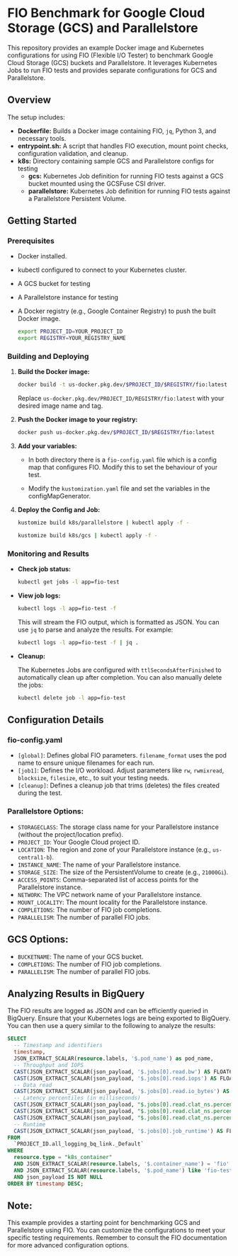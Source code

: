 # FIO Benchmark for Google Cloud Storage (GCS) and Parallelstore

This repository provides an example Docker image and Kubernetes configurations for using FIO (Flexible I/O Tester) to benchmark Google Cloud Storage (GCS) buckets and Parallelstore.  It leverages Kubernetes Jobs to run FIO tests and provides separate configurations for GCS and Parallelstore.

## Overview

The setup includes:

*   **Dockerfile:** Builds a Docker image containing FIO, `jq`, Python 3, and necessary tools.
*   **entrypoint.sh:**  A script that handles FIO execution, mount point checks, configuration validation, and cleanup.
*   **k8s:** Directory containing sample GCS and Parallelstore configs for testing
    * **gcs:** Kubernetes Job definition for running FIO tests against a GCS bucket mounted using the GCSFuse CSI driver.
    * **parallelstore:** Kubernetes Job definition for running FIO tests against a Parallelstore Persistent Volume.

## Getting Started

### Prerequisites

*   Docker installed.
*   kubectl configured to connect to your Kubernetes cluster.
*   A GCS bucket for testing
*   A Parallelstore instance for testing
*   A Docker registry (e.g., Google Container Registry) to push the built Docker image.

    ```bash
    export PROJECT_ID=YOUR_PROJECT_ID
    export REGISTRY=YOUR_REGISTRY_NAME
    ```

### Building and Deploying

1.  **Build the Docker image:**

    ```bash
    docker build -t us-docker.pkg.dev/$PROJECT_ID/$REGISTRY/fio:latest .
    ```

    Replace `us-docker.pkg.dev/PROJECT_ID/REGISTRY/fio:latest` with your desired image name and tag.

2.  **Push the Docker image to your registry:**

    ```bash
    docker push us-docker.pkg.dev/$PROJECT_ID/$REGISTRY/fio:latest
    ```
3.  **Add your variables:**

    - In both directory there is a `fio-config.yaml` file which is a config map that configures FIO. Modify this to set the behaviour of your test.

    - Modify the `kustomization.yaml` file and set the variables in the configMapGenerator.


4.  **Deploy the Config and Job:**

    ```bash
    kustomize build k8s/parallelstore | kubectl apply -f -
    ```

    ```bash
    kustomize build k8s/gcs | kubectl apply -f -
    ```


### Monitoring and Results

*   **Check job status:**

    ```bash
    kubectl get jobs -l app=fio-test
    ```

*   **View job logs:**

    ```bash
    kubectl logs -l app=fio-test -f
    ```

    This will stream the FIO output, which is formatted as JSON.  You can use `jq` to parse and analyze the results.  For example:

    ```bash
    kubectl logs -l app=fio-test -f | jq .
    ```

*   **Cleanup:**

    The Kubernetes Jobs are configured with `ttlSecondsAfterFinished` to automatically clean up after completion.  You can also manually delete the jobs:

    ```bash
    kubectl delete job -l app=fio-test
    ```

## Configuration Details

### fio-config.yaml

*   `[global]`: Defines global FIO parameters.  `filename_format` uses the pod name to ensure unique filenames for each run.
*   `[job1]`: Defines the I/O workload.  Adjust parameters like `rw`, `rwmixread`, `blocksize`, `filesize`, etc., to suit your testing needs.
*   `[cleanup]`: Defines a cleanup job that trims (deletes) the files created during the test.

### Parallelstore Options:

*   `STORAGECLASS`: The storage class name for your Parallelstore instance (without the project/location prefix).
*   `PROJECT_ID`: Your Google Cloud project ID.
*   `LOCATION`: The region and zone of your Parallelstore instance (e.g., `us-central1-b`).
*   `INSTANCE_NAME`: The name of your Parallelstore instance.
*   `STORAGE_SIZE`: The size of the PersistentVolume to create (e.g., `21000Gi`).
*   `ACCESS_POINTS`: Comma-separated list of access points for the Parallelstore instance.
*   `NETWORK`: The VPC network name of your Parallelstore instance.
*   `MOUNT_LOCALITY`: The mount locality for the Parallelstore instance.
*   `COMPLETIONS`: The number of FIO job completions.
*   `PARALLELISM`: The number of parallel FIO jobs.

## GCS Options:

*   `BUCKETNAME`: The name of your GCS bucket.
*   `COMPLETIONS`: The number of FIO job completions.
*   `PARALLELISM`: The number of parallel FIO jobs.


## Analyzing Results in BigQuery

The FIO results are logged as JSON and can be efficiently queried in BigQuery.  Ensure that your Kubernetes logs are being exported to BigQuery.  You can then use a query similar to the following to analyze the results:

```sql
SELECT
  -- Timestamp and identifiers
  timestamp,
  JSON_EXTRACT_SCALAR(resource.labels, '$.pod_name') as pod_name,
  -- Throughput and IOPS
  CAST(JSON_EXTRACT_SCALAR(json_payload, '$.jobs[0].read.bw') AS FLOAT64) AS throughput_kbs,
  CAST(JSON_EXTRACT_SCALAR(json_payload, '$.jobs[0].read.iops') AS FLOAT64) AS iops,
  -- Data read
  CAST(JSON_EXTRACT_SCALAR(json_payload, '$.jobs[0].read.io_bytes') AS FLOAT64)/1048576 AS data_read_mb,
  -- Latency percentiles (in milliseconds)
  CAST(JSON_EXTRACT_SCALAR(json_payload, "$.jobs[0].read.clat_ns.percentile['50.000000']") AS FLOAT64)/1000000 AS median_latency_ms,
  CAST(JSON_EXTRACT_SCALAR(json_payload, "$.jobs[0].read.clat_ns.percentile['90.000000']") AS FLOAT64)/1000000 AS p90_latency_ms,
  CAST(JSON_EXTRACT_SCALAR(json_payload, "$.jobs[0].read.clat_ns.percentile['99.000000']") AS FLOAT64)/1000000 AS p99_latency_ms,
  -- Runtime
  CAST(JSON_EXTRACT_SCALAR(json_payload, '$.jobs[0].job_runtime') AS FLOAT64)/1000 AS runtime_seconds
FROM
  `PROJECT_ID.all_logging_bq_link._Default`
WHERE
  resource.type = "k8s_container"
  AND JSON_EXTRACT_SCALAR(resource.labels, '$.container_name') = 'fio'
  AND JSON_EXTRACT_SCALAR(resource.labels, '$.pod_name') like 'fio-test-%'
  AND json_payload IS NOT NULL
ORDER BY timestamp DESC;
```


## Note:

This example provides a starting point for benchmarking GCS and Parallelstore using FIO.  You can customize the configurations to meet your specific testing requirements. Remember to consult the FIO documentation for more advanced configuration options.
